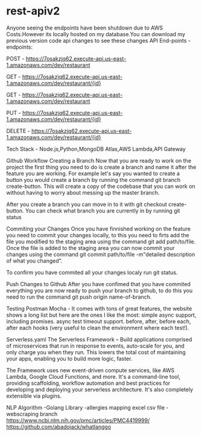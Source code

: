 # rest-apiv2
Anyone seeing the endpoints have been shutdown due to AWS Costs.However its locally hosted on my database.You can download my previous version code api changes to see these changes
API End-points -
endpoints:
 
  POST - https://7osakzjq62.execute-api.us-east-1.amazonaws.com/dev/restaurant
  
  GET - https://7osakzjq62.execute-api.us-east-1.amazonaws.com/dev/restaurant/{id}
  
  GET - https://7osakzjq62.execute-api.us-east-1.amazonaws.com/dev/restaurant
  
  PUT - https://7osakzjq62.execute-api.us-east-1.amazonaws.com/dev/restaurant/{id}
  
  DELETE - https://7osakzjq62.execute-api.us-east-1.amazonaws.com/dev/restaurant/{id}
  
Tech Stack - Node.js,Python,MongoDB Atlas,AWS Lambda,API Gateway

Github Workflow
Creating a Branch
Now that you are ready to work on the project the first thing you need to do is create a branch and name it after the feature you are working. For example let's say you wanted to create a button you would create a branch by running the command git branch create-button. This will create a copy of the codebase that you can work on without having to worry about messing up the master branch.

After you create a branch you can move in to it with git checkout create-button. You can check what branch you are currently in by running git status

Commiting your Changes
Once you have finnished working on the feature you need to commit your changes locally, to this you need to firts add the file you modified to the staging area using the command git add path/to/file. Once the file is added to the staging area you can now commit your changes using the command git commit path/to/file -m"detailed description of what you changed".

To confirm you have commited all your changes localy run git status.

Push Changes to Github
After you have confimed that you have commited everything you are now ready to push your branch to github, to do this you need to run the command git push origin name-of-branch.

Testing 
Postman 
Mocha - It comes with tons of great features, the website shows a long list but here are the ones I like the most:
simple async support, including promises.
async test timeout support.
before, after, before each, after each hooks (very useful to clean the environment where each test!).

Serverless.yaml
The Serverless Framework – Build applications comprised of microservices that run in response to events, auto-scale for you, and only charge you when they run. This lowers the total cost of maintaining your apps, enabling you to build more logic, faster.

The Framework uses new event-driven compute services, like AWS Lambda, Google Cloud Functions, and more. It's a command-line tool, providing scaffolding, workflow automation and best practices for developing and deploying your serverless architecture. It's also completely extensible via plugins.


NLP Algorithm -Golang Library -allergies mapping excel csv file - webscraping branch 
https://www.ncbi.nlm.nih.gov/pmc/articles/PMC4419999/
https://github.com/abadojack/whatlanggo

